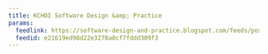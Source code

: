 ```yaml
---
title: KCHOI Software Design &amp; Practice
params:
  feedlink: https://software-design-and-practice.blogspot.com/feeds/posts/default?alt=rss
  feedid: e21619ed98d22e3278a0cf7fddd309f3
---
```


